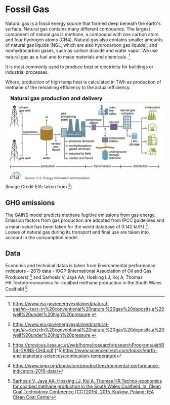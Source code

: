 # Fossil Gas

Natural gas is a fossil energy source that formed deep beneath the earth's surface. Natural gas contains many different compounds. The largest component of natural gas is methane, a compound with one carbon atom and four hydrogen atoms (CH4). Natural gas also contains smaller amounts of natural gas liquids (NGL, which are also hydrocarbon gas liquids), and nonhydrocarbon gases, such as carbon dioxide and water vapor. We use natural gas as a fuel and to make materials and chemicals. [^2]

It is most commonly used to produce heat or electricity for buildings or industrial processes.

Where, production of high temp heat is calculated in TWh as production of methane of the remaining efficiency to the actual efficiency.
![](Industry_gaz.png)
(Image Credit EIA: taken from [^2]) 

## GHG emissions 

The GAINS model predicts methane fugitive emissions from gas energy. Emission factors from gas production are adopted from IPCC guidelines and a mean value has been taken for the world database of 0.142 kt/PJ [^4]. Losses of natural gas during its transport and final use are taken into account in the consumption model. 


## Data     

Economic and technical datas is taken from Environmental performance indicators – 2019 data - IOGP (International Association of Oil and Gas Producers) [^1] and Sarhosis V, Jaya AA, Hosking LJ, Koj A, Thomas HR.Techno-economics for coalbed methane production in the South Wales Coalfield [^3].



[^1]: https://www.iogp.org/bookstore/product/environmental-performance-indicators-2019-data/

[^2]: https://www.eia.gov/energyexplained/natural-gas/#:~:text=In%20conventional%20natural%20gas%20deposits,a%20well%20under%20high%20pressure.

[^3]: [Sarhosis V, Jaya AA, Hosking LJ, Koj A, Thomas HR.Techno-economics for coalbed methane production in the South Wales Coalfield. In: Clean Coal
Technology Conference (CCT2015). 2015, Kraków, Poland: IEA Clean Coal
Center](https://eprint.ncl.ac.uk/file_store/production/219105/A20E5895-2DAF-4D6F-91DF-79776D756247.pdf)
[^4]: https://previous.iiasa.ac.at/web/home/research/researchPrograms/air/IR54-GAINS-CH4.pdf
[^5]https://www.sciencedirect.com/topics/earth-and-planetary-sciences/combustion-temperature